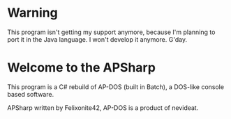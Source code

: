 # Warning
This program isn't getting my support anymore, because I'm planning to port it in the Java language. I won't develop it anymore. G'day.

# Welcome to the APSharp
This program is a C# rebuild of AP-DOS (built in Batch), a DOS-like console based software.

APSharp written by Felixonite42, AP-DOS is a product of nevideat.

